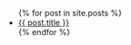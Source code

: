 <ul>
{% for post in site.posts %}
<li>
<a href="{{ post.url }}">{{ post.title }}</a> 
</li>
{% endfor %}
</ul>